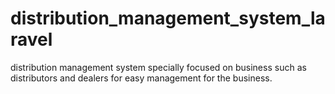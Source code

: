 # distribution_management_system_laravel
distribution management system specially focused on business such as distributors and dealers for easy management for the business.
